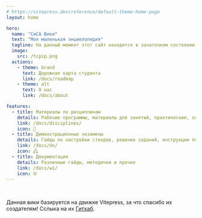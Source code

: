 ```yaml
---
# https://vitepress.dev/reference/default-theme-home-page
layout: home

hero:
  name: "СиСА Вики"
  text: "Моя маленькая энциклопедия"
  tagline: На данный момент этот сайт находится в зачаточном состоянии!
  image:
    src: /tcpip.png
  actions:
    - theme: brand
      text: Дорожная карта студента
      link: /docs/roadmap
    - theme: alt
      text: О нас
      link: /docs/about

features:
  - title: Материалы по дисциплинам
    details: Рабочие программы, материалы для занятий, практические, лабораторные и самостаятельные работы...
    link: /docs/disciplines/
    icon: 📖
  - title: Демонстрационные экзамены
    details: Гайды по настройки стендов, решение заданий, инструкции по проверке заданий...
    link: /docs/de/
    icon: 🖧
  - title: Документация
    details: Различные гайды, методички и прочее
    link: /docs/wi/
    icon: 🌐
---
```


<br>

Данная вики базируется на движке Vitepress, за что спасибо их создателям! Сслыка на их [Гитхаб](https://github.com/vuejs/vitepress).